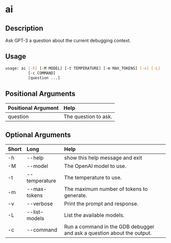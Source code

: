 <!-- THIS PART OF THIS FILE IS AUTOGENERATED. DO NOT MODIFY IT. See scripts/generate_docs.sh -->




# ai

## Description


Ask GPT-3 a question about the current debugging context.
## Usage


```bash
usage: ai [-h] [-M MODEL] [-t TEMPERATURE] [-m MAX_TOKENS] [-v] [-L]
          [-c COMMAND]
          [question ...]

```
## Positional Arguments

|Positional Argument|Help|
| :--- | :--- |
|question|The question to ask.|

## Optional Arguments

|Short|Long|Help|
| :--- | :--- | :--- |
|-h|--help|show this help message and exit|
|-M|--model|The OpenAI model to use.|
|-t|--temperature|The temperature to use.|
|-m|--max-tokens|The maximum number of tokens to generate.|
|-v|--verbose|Print the prompt and response.|
|-L|--list-models|List the available models.|
|-c|--command|Run a command in the GDB debugger and ask a question about the output.|

<!-- END OF AUTOGENERATED PART. Do not modify this line or the line below, they mark the end of the auto-generated part of the file. If you want to extend the documentation in a way which cannot easily be done by adding to the command help description, write below the following line. -->
<!-- ------------\>8---- ----\>8---- ----\>8------------ -->
